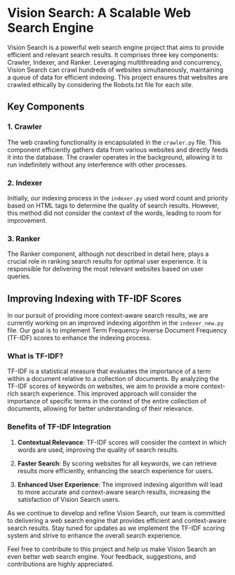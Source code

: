 # Vision Search: A Scalable Web Search Engine

Vision Search is a powerful web search engine project that aims to provide efficient and relevant search results. It comprises three key components: Crawler, Indexer, and Ranker. Leveraging multithreading and concurrency, Vision Search can crawl hundreds of websites simultaneously, maintaining a queue of data for efficient indexing. This project ensures that websites are crawled ethically by considering the Robots.txt file for each site.

## Key Components

### 1. Crawler

The web crawling functionality is encapsulated in the `crawler.py` file. This component efficiently gathers data from various websites and directly feeds it into the database. The crawler operates in the background, allowing it to run indefinitely without any interference with other processes.

### 2. Indexer

Initially, our indexing process in the `indexer.py` used word count and priority based on HTML tags to determine the quality of search results. However, this method did not consider the context of the words, leading to room for improvement.

### 3. Ranker

The Ranker component, although not described in detail here, plays a crucial role in ranking search results for optimal user experience. It is responsible for delivering the most relevant websites based on user queries.

## Improving Indexing with TF-IDF Scores

In our pursuit of providing more context-aware search results, we are currently working on an improved indexing algorithm in the `indexer_new.py` file. Our goal is to implement Term Frequency-Inverse Document Frequency (TF-IDF) scores to enhance the indexing process.

### What is TF-IDF?

TF-IDF is a statistical measure that evaluates the importance of a term within a document relative to a collection of documents. By analyzing the TF-IDF scores of keywords on websites, we aim to provide a more context-rich search experience. This improved approach will consider the importance of specific terms in the context of the entire collection of documents, allowing for better understanding of their relevance.

### Benefits of TF-IDF Integration

1. **Contextual Relevance**: TF-IDF scores will consider the context in which words are used, improving the quality of search results.

2. **Faster Search**: By scoring websites for all keywords, we can retrieve results more efficiently, enhancing the search experience for users.

3. **Enhanced User Experience**: The improved indexing algorithm will lead to more accurate and context-aware search results, increasing the satisfaction of Vision Search users.

As we continue to develop and refine Vision Search, our team is committed to delivering a web search engine that provides efficient and context-aware search results. Stay tuned for updates as we implement the TF-IDF scoring system and strive to enhance the overall search experience.

Feel free to contribute to this project and help us make Vision Search an even better web search engine. Your feedback, suggestions, and contributions are highly appreciated.
